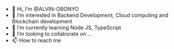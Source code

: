 - 👋 Hi, I’m @ALVIN-OBONYO
- 👀 I’m interested in Backend Development, Cloud computing and Blockchain development 
- 🌱 I’m currently learning Node JS, TypeScript
- 💞️ I’m looking to collaborate on ...
- 📫 How to reach me 

<!---
ALVIN-OBONYO/ALVIN-OBONYO is a ✨ special ✨ repository because its `README.md` (this file) appears on your GitHub profile.
You can click the Preview link to take a look at your changes.
--->
